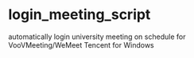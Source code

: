 # login_meeting_script
automatically login university meeting on schedule for VooVMeeting/WeMeet Tencent for Windows 
